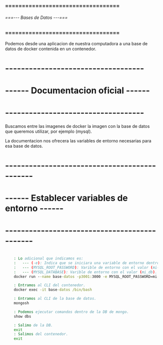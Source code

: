 ### ================================== ###
###### ===--- Bases de Datos ---=== ######
### ================================== ###

Podemos [](conectarnos) desde una aplicacion de nuestra computadora a una 
base de datos de docker contenida en un contenedor.

# ----------------------------------- #
# ------ Documentacion oficial ------ #
# ----------------------------------- #

Buscamos entre las imagenes de docker la imagen con la base de datos que 
queremos utilizar, por ejemplo (mysql).

La documentacion nos ofrecera las variables de entorno necesarias para esa base de datos.

# --------------------------------------------- #
# ------ Establecer variables de entorno ------ #
# --------------------------------------------- #

<!-- Las variables de entorno son las que conectaran nuestra (App) con la (DB). -->

```bat
	
	: Lo adicional que indicamos es: 
	:	--- (-e): Indica que se iniciara una variable de entorno dentro del contenedor.
	:	--- (MYSQL_ROOT_PASSWORD): Varible de entorno con el valor (mi-pass).
	:	--- (MYSQL_DATABASE): Varible de entorno con el valor (mi_db).
	docker run --name base-datos -p3001:3000 -e MYSQL_ROOT_PASSWORD=mi-pass -e MYSQL_DATABASE=mi_db -d mysql
```

<!-- El usuario por defecto es (root). -->
<!-- Podemos entrar a la Base De Datos. -->

```bat
	: Entramos al CLI del contenedor.
	docker exec -it base-datos /bin/bash

	: Entramos al CLI de la base de datos.
	mongosh

	: Podemos ejecutar comandos dentro de la DB de mongo.
	show dbs

	: Salimo de la DB.
	exit
	: Salimos del contenedor.
	exit
```